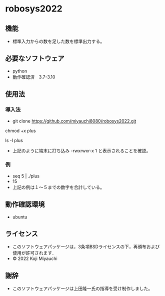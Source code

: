 # robosys2022
## 機能
* 標準入力からの数を足した数を標準出力する。

## 必要なソフトウェア
* python
* 動作確認済　3.7-3.10

## 使用法

### 導入法
* git clone https://github.com/miyauchi8080/robosys2022.git

 chmod +x plus

 ls -l plus

* 上記のように端末に打ち込み -rwxrwxr-x 1 と表示されることを確認。

### 例　
* seq 5 | ./plus
* 15
* 上記の例は１～５までの数字を合計している。

## 動作確認環境
* ubuntu

## ライセンス

* このソフトウェアパッケージは，3条項BSDライセンスの下，再頒布および使用が許可されます．
* © 2022 Koji Miyauchi

## 謝辞
* このソフトウェアパッケージは上田隆一氏の指導を受け制作しました。
